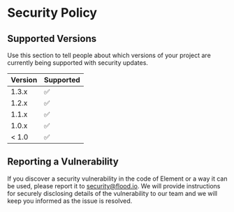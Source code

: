 # Security Policy

## Supported Versions

Use this section to tell people about which versions of your project are
currently being supported with security updates.

| Version | Supported          |
| ------- | ------------------ |
| 1.3.x   | :white_check_mark: |
| 1.2.x   | :white_check_mark: |
| 1.1.x   | :white_check_mark: |
| 1.0.x   | :white_check_mark: |
| < 1.0   | :white_check_mark: |

## Reporting a Vulnerability

If you discover a security vulnerability in the code of Element or a way it can be used, please report it to security@flood.io.
We will provide instructions for securely disclosing details of the vulnerability to our team and we will keep you informed as the issue is resolved.
